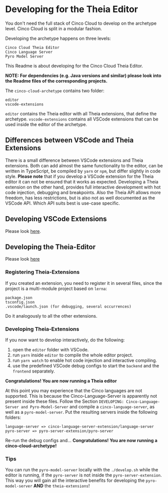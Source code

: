 # Developing for the Theia Editor

You don't need the full stack of Cinco Cloud to develop on the archetype level. Cinco Cloud is split in a modular fashion. 

Developing the archetype happens on three levels:

    Cinco Cloud Theia Editor
    Cinco Language Server
    Pyro Model Server

This Readme is about developing for the Cinco Cloud Theia Editor.

**NOTE: For dependencies (e.g. Java versions and similar) please look into the Readme files of the corresponding projects.**

The `cinco-cloud-archetype` contains two folder:

    editor
    vscode-extensions

`editor` contains the Theia editor with all Theia extensions, that define the archetype.
`vscode-extensions` contains all VSCode extensions that can be used inside the editor of the archetype.

## Differences between VSCode and Theia Extensions

There is a small difference between VSCode extensions and Theia extensions. Both can add almost the same functionality to the editor, can be written in TypeScript, be compiled by `yarn` or `npm`, but differ slightly in code style. **Please note** that if you develop a VSCode extension for the Theia editor it can not be ensured that it works as expected. Developing a Theia extension on the other hand, provides full interactive development with hot code injection, debugging and breakpoints. Also the Theia API allows more freedom, has less restrictions, but is also not as well documented as the VSCode API. Which API suits best is use-case specific.

## Developing VSCode Extensions

Please look [here](https://code.visualstudio.com/api/get-started/your-first-extension).

## Developing the Theia-Editor

Please look [here](https://theia-ide.org/docs/authoring_extensions/)

### Registering Theia-Extensions
If you created an extension, you need to register it in several files, since the project is a multi-module project based on `lerna`:

    package.json
    tsconfig.json
    .vscode/launch.json (for debugging, several occurrences)

Do it analogously to all the other extensions.

### Developing Theia-Extensions
If you now want to develop interactively, do the following:

1. open the `editor` folder with VSCode.
2. run `yarn` inside `editor` to compile the whole editor project.
3. run `yarn watch` to enable hot code injection and interactive compiling.
4. use the predefined VSCode debug configs to start the `backend` and the `frontend` separately.

**Congratulations! You are now running a Theia editor**

At this point you may experience that the Cinco languages are not supported. This is because the Cinco-Language-Server is apparently not present inside these files. Follow the Section `DEVELOPING: Cinco-Language-Server and Pyro-Model-Server` and compile a `cinco-language-server`, as well as a `pyro-model-server`. Put the resulting servers inside the following folders:

    language-server => cinco-language-server-extension/language-server
    pyro-server => pyro-server-extension/pyro-server

Re-run the debug configs and...
**Congratulations! You are now running a cinco-cloud-archetype!**

### Tips

You can run the `pyro-model-server` locally with the `./develop.sh` while the editor is running, if the `pyro-server` is not inside the `pyro-server-extension`. This way you will gain all the interactive benefits for developing the `pyro-model-server` **AND** the `theia-extensions`!